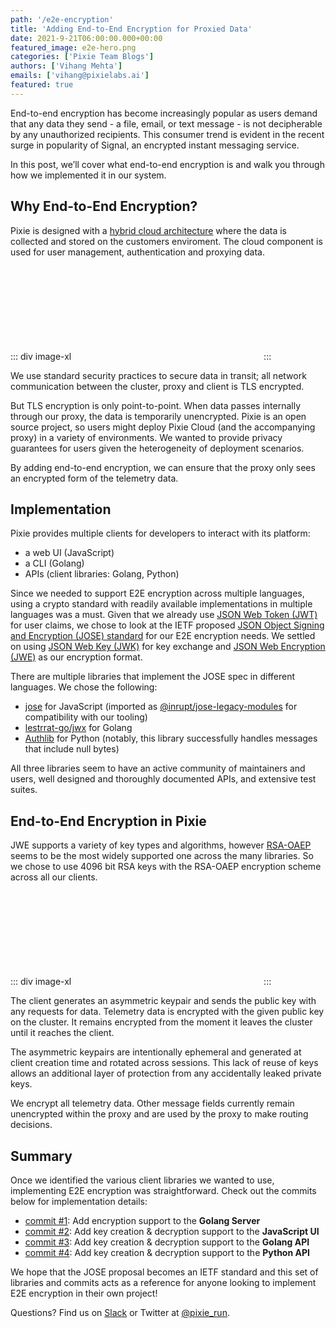 ```yaml
---
path: '/e2e-encryption'
title: 'Adding End-to-End Encryption for Proxied Data'
date: 2021-9-21T06:00:00.000+00:00
featured_image: e2e-hero.png
categories: ['Pixie Team Blogs']
authors: ['Vihang Mehta']
emails: ['vihang@pixielabs.ai']
featured: true
---
```


End-to-end encryption has become increasingly popular as users demand that any data they send - a file, email, or text message - is not decipherable by any unauthorized recipients. This consumer trend is evident in the recent surge in popularity of Signal, an encrypted instant messaging service.

In this post, we’ll cover what end-to-end encryption is and walk you through how we implemented it in our system.

## Why End-to-End Encryption?

Pixie is designed with a [hybrid cloud architecture](/hybrid-architecture/hybrid-architecture/) where the data is collected and stored on the customers enviroment. The cloud component is used for user management, authentication and proxying data.

::: div image-xl
<svg title="This is a simplified architecture diagram of our system before end-to-end encryption." src='before-e2e.svg' />
:::

We use standard security practices to secure data in transit; all network communication between the cluster, proxy and client is TLS encrypted.

But TLS encryption is only point-to-point. When data passes internally through our proxy, the data is temporarily unencrypted. Pixie is an open source project, so users might deploy Pixie Cloud (and the accompanying proxy) in a variety of environments. We wanted to provide privacy guarantees for users given the heterogeneity of deployment scenarios.

By adding end-to-end encryption, we can ensure that the proxy only sees an encrypted form of the telemetry data.

## Implementation

Pixie provides multiple clients for developers to interact with its platform:
* a web UI (JavaScript)
* a CLI (Golang)
* APIs (client libraries: Golang, Python)

Since we needed to support E2E encryption across multiple languages, using a crypto standard with readily available implementations in multiple languages was a must. Given that we already use [JSON Web Token (JWT)](https://datatracker.ietf.org/doc/html/rfc7519/) for user claims, we chose to look at the IETF proposed [JSON Object Signing and Encryption (JOSE) standard](https://datatracker.ietf.org/group/jose/documents/) for our E2E encryption needs. We settled on using [JSON Web Key (JWK)](https://datatracker.ietf.org/doc/html/rfc7517/) for key exchange and [JSON Web Encryption (JWE)](https://datatracker.ietf.org/doc/html/rfc7516/) as our encryption format.

There are multiple libraries that implement the JOSE spec in different languages. We chose the following:
* [jose](https://www.npmjs.com/package/jose) for JavaScript (imported as [@inrupt/jose-legacy-modules](https://www.npmjs.com/package/@inrupt/jose-legacy-modules) for compatibility with our tooling)
* [lestrrat-go/jwx](https://pkg.go.dev/github.com/lestrrat-go/jwx) for Golang
* [Authlib](https://pypi.org/project/Authlib/) for Python (notably, this library successfully handles messages that include null bytes)

All three libraries seem to have an active community of maintainers and users, well designed and thoroughly documented APIs, and extensive test suites.

## End-to-End Encryption in Pixie

JWE supports a variety of key types and algorithms, however [RSA-OAEP](https://datatracker.ietf.org/doc/html/rfc3447#section-7.1) seems to be the most widely supported one across the many libraries. So we chose to use 4096 bit RSA keys with the RSA-OAEP encryption scheme across all our clients.

::: div image-xl
<svg title="This is how a client interacts with Pixie after enabling end-to-end encryption." src='after-e2e.svg' />
:::

The client generates an asymmetric keypair and sends the public key with any requests for data. Telemetry data is encrypted with the given public key on the cluster. It remains encrypted from the moment it leaves the cluster until it reaches the client.

The asymmetric keypairs are intentionally ephemeral and generated at client creation time and rotated across sessions. This lack of reuse of keys allows an additional layer of protection from any accidentally leaked private keys.

We encrypt all telemetry data. Other message fields currently remain unencrypted within the proxy and are used by the proxy to make routing decisions.

## Summary

Once we identified the various client libraries we wanted to use, implementing E2E encryption was straightforward. Check out the commits below for implementation details:
* [commit #1](https://github.com/pixie-io/pixie/commit/d36d56b2e549038a59625525d20c5510f1e79ddf): Add encryption support to the **Golang Server**
* [commit #2](https://github.com/pixie-io/pixie/commit/86237e511154e46d644086276fb103038d8d96e0): Add key creation & decryption support to the **JavaScript UI**
* [commit #3](https://github.com/pixie-io/pixie/commit/079ad7d482d89e7349c930466721a00a70f01d1d): Add key creation & decryption support to the **Golang API**
* [commit #4](https://github.com/pixie-io/pixie/commit/0d8e5c5220215bd7d88c83347284ff94ec27d2dc): Add key creation & decryption support to the **Python API**

We hope that the JOSE proposal becomes an IETF standard and this set of libraries and commits acts as a reference for anyone looking to implement E2E encryption in their own project!


Questions? Find us on [Slack](https://slackin.px.dev/) or Twitter at [@pixie_run](https://twitter.com/pixie_run).
